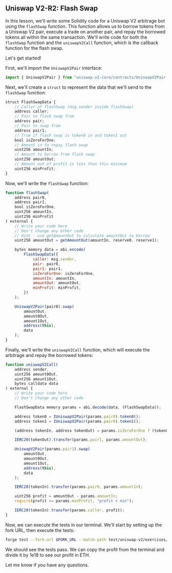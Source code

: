 ## Uniswap V2-R2: Flash Swap

In this lesson, we'll write some Solidity code for a Uniswap V2 arbitrage bot using the `flashSwap` function. This function allows us to borrow tokens from a Uniswap V2 pair, execute a trade on another pair, and repay the borrowed tokens all within the same transaction. We'll write code for both the `flashSwap` function and the `uniswapV2Call` function, which is the callback function for the flash swap. 

Let's get started!

First, we'll import the `UniswapV2Pair` interface:

```javascript
import { UniswapV2Pair } from "uniswap-v2-core/contracts/UniswapV2Pair.sol";
```

Next, we'll create a `struct` to represent the data that we'll send to the `flashSwap` function:

```javascript
struct FlashSwapData {
    // Caller of flashSwap (msg.sender inside flashSwap)
    address caller;
    // Pair to flash swap from
    address pair;
    // Pair to swap from
    address pair1;
    // True if flash swap is token0 in and token1 out
    bool isZeroForOne;
    // Amount in to repay flash swap
    uint256 amountIn;
    // Amount to borrow from flash swap
    uint256 amountOut;
    // Amount out of profit is less than this minimum
    uint256 minProfit;
}
```

Now, we'll write the `flashSwap` function:

```javascript
function flashSwap(
    address pair0,
    address pair1,
    bool isZeroForOne,
    uint256 amountIn,
    uint256 minProfit
) external {
    // Write your code here
    // Don't change any other code
    // Hint - use getAmountOut to calculate amountOut to borrow
    uint256 amountOut = getAmountOut(amountIn, reserve0, reserve1);

    bytes memory data = abi.encode(
        FlashSwapData({
            caller: msg.sender,
            pair: pair0,
            pair1: pair1,
            isZeroForOne: isZeroForOne,
            amountIn: amountIn,
            amountOut: amountOut,
            minProfit: minProfit,
        })
    );

    UniswapV2Pair(pair0).swap(
        amountOut,
        amount0Out,
        amount1Out,
        address(this),
        data
    );
}
```

Finally, we'll write the `uniswapV2Call` function, which will execute the arbitrage and repay the borrowed tokens:

```javascript
function uniswapV2Call(
    address sender,
    uint256 amount0Out,
    uint256 amount1Out,
    bytes calldata data
) external {
    // Write your code here
    // Don't change any other code

    FlashSwapData memory params = abi.decode(data, (FlashSwapData));

    address token0 = IUniswapV2Pair(params.pair0).token0();
    address token1 = IUniswapV2Pair(params.pair0).token1();

    (address tokenIn, address tokenOut) = params.isZeroForOne ? (token0, token1) : (token1, token0);

    IERC20(tokenOut).transfer(params.pair1, params.amountOut);

    UniswapV2Pair(params.pair1).swap(
        amountOut,
        amount0Out,
        amount1Out,
        address(this),
        data
    );

    IERC20(tokenIn).transfer(params.pair0, params.amountIn);

    uint256 profit = amountOut - params.amountIn;
    require(profit >= params.minProfit, "profit < min");

    IERC20(tokenIn).transfer(params.caller, profit);
}
```

Now, we can execute the tests in our terminal. We'll start by setting up the fork URL, then execute the tests:

```bash
forge test --fork-url $FORK_URL --match-path test/uniswap-v2/exercises/UniswapV2arb2.sol:UniswapV2arb2Test
```

We should see the tests pass. We can copy the profit from the terminal and divide it by 1e18 to see our profit in ETH. 

Let me know if you have any questions. 
